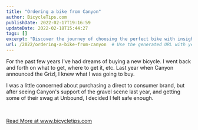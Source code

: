 ```yaml
---
title: "Ordering a bike from Canyon"
author: BicycleTips.com
publishDate: 2022-02-17T19:16:59
updateDate: 2022-02-18T15:44:27
tags: []
excerpt: "Discover the journey of choosing the perfect bike with insights on Canyon's Grizl and the direct-to-consumer experience. Find out more at www.bicycletips.com."
url: /2022/ordering-a-bike-from-canyon  # Use the generated URL with year
---
```

<p>For the past few years I've had dreams of buying a new bicycle. I went back and forth on what to get, where to get it, etc. Last year when Canyon announced the Grizl, I knew what I was going to buy.</p>  <p>I was a little concerned about purchasing a direct to consumer brand, but after seeing Canyon's support of the gravel scene last year, and getting some of their swag at Unbound, I decided I felt safe enough.</p>  <p>&nbsp;</p>  <a href="https://www.bicycletips.com/ordering-a-bike-from-canyon">Read More at www.bicycletips.com</a>


